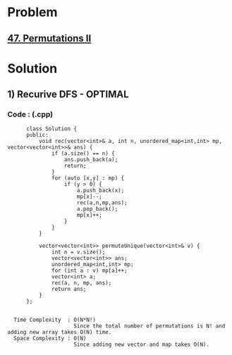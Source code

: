 # Problem

## [47. Permutations II](https://leetcode.com/problems/permutations-ii/)


# Solution 

## 1) Recurive DFS - OPTIMAL

      
      
      
   ### Code : (.cpp)
    
          class Solution {
          public:
              void rec(vector<int>& a, int n, unordered_map<int,int> mp, vector<vector<int>>& ans) {
                  if (a.size() == n) {
                      ans.push_back(a);
                      return;
                  }
                  for (auto [x,y] : mp) {
                      if (y > 0) {
                          a.push_back(x);
                          mp[x]--;
                          rec(a,n,mp,ans);
                          a.pop_back();
                          mp[x]++;  
                      }
                  }
              }

              vector<vector<int>> permuteUnique(vector<int>& v) {
                  int n = v.size();
                  vector<vector<int>> ans;
                  unordered_map<int,int> mp;
                  for (int a : v) mp[a]++;
                  vector<int> a;
                  rec(a, n, mp, ans);
                  return ans;
              }
          };
          

      Time Complexity  : O(N*N!) 
                         Since the total number of permutations is N! and adding new array takes O(N) time.
      Space Complexity : O(N)
                         Since adding new vector and map takes O(N).

